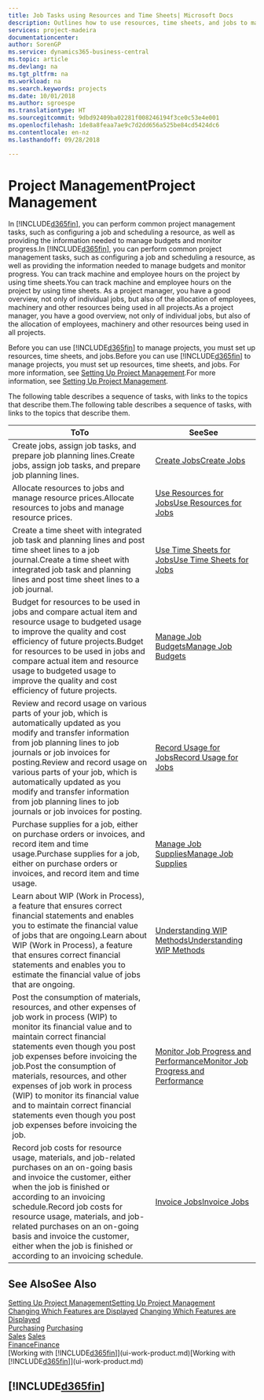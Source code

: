 ```yaml
---
title: Job Tasks using Resources and Time Sheets| Microsoft Docs
description: Outlines how to use resources, time sheets, and jobs to manage projects.
services: project-madeira
documentationcenter: 
author: SorenGP
ms.service: dynamics365-business-central
ms.topic: article
ms.devlang: na
ms.tgt_pltfrm: na
ms.workload: na
ms.search.keywords: projects
ms.date: 10/01/2018
ms.author: sgroespe
ms.translationtype: HT
ms.sourcegitcommit: 9dbd92409ba02281f008246194f3ce0c53e4e001
ms.openlocfilehash: 1de8a8feaa7ae9c7d2dd656a525be84cd5424dc6
ms.contentlocale: en-nz
ms.lasthandoff: 09/28/2018

---
```

# <a name="project-management"></a><span data-ttu-id="d290c-103">Project Management</span><span class="sxs-lookup"><span data-stu-id="d290c-103">Project Management</span></span>
<span data-ttu-id="d290c-104">In [!INCLUDE[d365fin](includes/d365fin_md.md)], you can perform common project management tasks, such as configuring a job and scheduling a resource, as well as providing the information needed to manage budgets and monitor progress.</span><span class="sxs-lookup"><span data-stu-id="d290c-104">In [!INCLUDE[d365fin](includes/d365fin_md.md)], you can perform common project management tasks, such as configuring a job and scheduling a resource, as well as providing the information needed to manage budgets and monitor progress.</span></span> <span data-ttu-id="d290c-105">You can track machine and employee hours on the project by using time sheets.</span><span class="sxs-lookup"><span data-stu-id="d290c-105">You can track machine and employee hours on the project by using time sheets.</span></span> <span data-ttu-id="d290c-106">As a project manager, you have a good overview, not only of individual jobs, but also of the allocation of employees, machinery and other resources being used in all projects.</span><span class="sxs-lookup"><span data-stu-id="d290c-106">As a project manager, you have a good overview, not only of individual jobs, but also of the allocation of employees, machinery and other resources being used in all projects.</span></span>

<span data-ttu-id="d290c-107">Before you can use [!INCLUDE[d365fin](includes/d365fin_md.md)] to manage projects, you must set up resources, time sheets, and jobs.</span><span class="sxs-lookup"><span data-stu-id="d290c-107">Before you can use [!INCLUDE[d365fin](includes/d365fin_md.md)] to manage projects, you must set up resources, time sheets, and jobs.</span></span> <span data-ttu-id="d290c-108">For more information, see [Setting Up Project Management](projects-setup-projects.md).</span><span class="sxs-lookup"><span data-stu-id="d290c-108">For more information, see [Setting Up Project Management](projects-setup-projects.md).</span></span>  

<span data-ttu-id="d290c-109">The following table describes a sequence of tasks, with links to the topics that describe them.</span><span class="sxs-lookup"><span data-stu-id="d290c-109">The following table describes a sequence of tasks, with links to the topics that describe them.</span></span>

| <span data-ttu-id="d290c-110">To</span><span class="sxs-lookup"><span data-stu-id="d290c-110">To</span></span> | <span data-ttu-id="d290c-111">See</span><span class="sxs-lookup"><span data-stu-id="d290c-111">See</span></span> |
| --- | --- |
| <span data-ttu-id="d290c-112">Create jobs, assign job tasks, and prepare job planning lines.</span><span class="sxs-lookup"><span data-stu-id="d290c-112">Create jobs, assign job tasks, and prepare job planning lines.</span></span> |[<span data-ttu-id="d290c-113">Create Jobs</span><span class="sxs-lookup"><span data-stu-id="d290c-113">Create Jobs</span></span>](projects-how-create-jobs.md) |
| <span data-ttu-id="d290c-114">Allocate resources to jobs and manage resource prices.</span><span class="sxs-lookup"><span data-stu-id="d290c-114">Allocate resources to jobs and manage resource prices.</span></span> |[<span data-ttu-id="d290c-115">Use Resources for Jobs</span><span class="sxs-lookup"><span data-stu-id="d290c-115">Use Resources for Jobs</span></span>](projects-how-use-resources.md) |
| <span data-ttu-id="d290c-116">Create a time sheet with integrated job task and planning lines and post time sheet lines to a job journal.</span><span class="sxs-lookup"><span data-stu-id="d290c-116">Create a time sheet with integrated job task and planning lines and post time sheet lines to a job journal.</span></span> |[<span data-ttu-id="d290c-117">Use Time Sheets for Jobs</span><span class="sxs-lookup"><span data-stu-id="d290c-117">Use Time Sheets for Jobs</span></span>](projects-how-use-time-sheets.md) |
| <span data-ttu-id="d290c-118">Budget for resources to be used in jobs and compare actual item and resource usage to budgeted usage to improve the quality and cost efficiency of future projects.</span><span class="sxs-lookup"><span data-stu-id="d290c-118">Budget for resources to be used in jobs and compare actual item and resource usage to budgeted usage to improve the quality and cost efficiency of future projects.</span></span> |[<span data-ttu-id="d290c-119">Manage Job Budgets</span><span class="sxs-lookup"><span data-stu-id="d290c-119">Manage Job Budgets</span></span>](projects-how-manage-budgets.md) |
| <span data-ttu-id="d290c-120">Review and record usage on various parts of your job, which is automatically updated as you modify and transfer information from job planning lines to job journals or job invoices for posting.</span><span class="sxs-lookup"><span data-stu-id="d290c-120">Review and record usage on various parts of your job, which is automatically updated as you modify and transfer information from job planning lines to job journals or job invoices for posting.</span></span> |[<span data-ttu-id="d290c-121">Record Usage for Jobs</span><span class="sxs-lookup"><span data-stu-id="d290c-121">Record Usage for Jobs</span></span>](projects-how-record-job-usage.md) |
| <span data-ttu-id="d290c-122">Purchase supplies for a job, either on purchase orders or invoices, and record item and time usage.</span><span class="sxs-lookup"><span data-stu-id="d290c-122">Purchase supplies for a job, either on purchase orders or invoices, and record item and time usage.</span></span> |[<span data-ttu-id="d290c-123">Manage Job Supplies</span><span class="sxs-lookup"><span data-stu-id="d290c-123">Manage Job Supplies</span></span>](projects-how-manage-project-supplies.md) |
| <span data-ttu-id="d290c-124">Learn about WIP (Work in Process), a feature that ensures correct financial statements and enables you to estimate the financial value of jobs that are ongoing.</span><span class="sxs-lookup"><span data-stu-id="d290c-124">Learn about WIP (Work in Process), a feature that ensures correct financial statements and enables you to estimate the financial value of jobs that are ongoing.</span></span> |[<span data-ttu-id="d290c-125">Understanding WIP Methods</span><span class="sxs-lookup"><span data-stu-id="d290c-125">Understanding WIP Methods</span></span>](projects-understanding-wip.md) |
| <span data-ttu-id="d290c-126">Post the consumption of materials, resources, and other expenses of job work in process (WIP) to monitor its financial value and to maintain correct financial statements even though you post job expenses before invoicing the job.</span><span class="sxs-lookup"><span data-stu-id="d290c-126">Post the consumption of materials, resources, and other expenses of job work in process (WIP) to monitor its financial value and to maintain correct financial statements even though you post job expenses before invoicing the job.</span></span> |[<span data-ttu-id="d290c-127">Monitor Job Progress and Performance</span><span class="sxs-lookup"><span data-stu-id="d290c-127">Monitor Job Progress and Performance</span></span>](projects-how-monitor-progress-performance.md) |
| <span data-ttu-id="d290c-128">Record job costs for resource usage, materials, and job-related purchases on an on-going basis and invoice the customer, either when the job is finished or according to an invoicing schedule.</span><span class="sxs-lookup"><span data-stu-id="d290c-128">Record job costs for resource usage, materials, and job-related purchases on an on-going basis and invoice the customer, either when the job is finished or according to an invoicing schedule.</span></span> |[<span data-ttu-id="d290c-129">Invoice Jobs</span><span class="sxs-lookup"><span data-stu-id="d290c-129">Invoice Jobs</span></span>](projects-how-invoice-jobs.md) |

## <a name="see-also"></a><span data-ttu-id="d290c-130">See Also</span><span class="sxs-lookup"><span data-stu-id="d290c-130">See Also</span></span>
[<span data-ttu-id="d290c-131">Setting Up Project Management</span><span class="sxs-lookup"><span data-stu-id="d290c-131">Setting Up Project Management</span></span>](projects-setup-projects.md)  
<span data-ttu-id="d290c-132">[Changing Which Features are Displayed](ui-experiences.md)    </span><span class="sxs-lookup"><span data-stu-id="d290c-132">[Changing Which Features are Displayed](ui-experiences.md)    </span></span>  
<span data-ttu-id="d290c-133">[Purchasing](purchasing-manage-purchasing.md)       </span><span class="sxs-lookup"><span data-stu-id="d290c-133">[Purchasing](purchasing-manage-purchasing.md)       </span></span>  
<span data-ttu-id="d290c-134">[Sales](sales-manage-sales.md)  </span><span class="sxs-lookup"><span data-stu-id="d290c-134">[Sales](sales-manage-sales.md)  </span></span>  
[<span data-ttu-id="d290c-135">Finance</span><span class="sxs-lookup"><span data-stu-id="d290c-135">Finance</span></span>](finance.md)  
<span data-ttu-id="d290c-136">[Working with [!INCLUDE[d365fin](includes/d365fin_md.md)]](ui-work-product.md)</span><span class="sxs-lookup"><span data-stu-id="d290c-136">[Working with [!INCLUDE[d365fin](includes/d365fin_md.md)]](ui-work-product.md)</span></span>  

## [!INCLUDE[d365fin](includes/free_trial_md.md)]  
 

